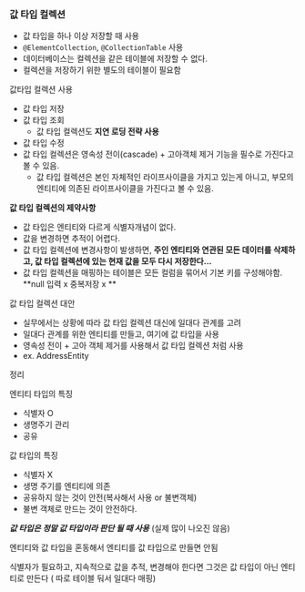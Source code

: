 ### 값 타입 컬렉션

- 값 타입을 하나 이상 저장할 때 사용
- `@ElementCollection`, `@CollectionTable` 사용
- 데이터베이스는 컬렉션을 같은 테이블에 저장할 수 없다.
- 컬렉션을 저장하기 위한 별도의 테이블이 필요함



값타입 컬렉션 사용

- 값 타입 저장 
- 값 타입 조회
  - 값 타입 컬렉션도 **지연 로딩 전략 사용**
- 값 타입 수정
- 값 타입 컬렉션은 영속성 전이(cascade) + 고아객체 제거 기능을 필수로 가진다고 볼 수 있음.
  - 값 타입 컬렉션은 본인 자체적인 라이프사이클을 가지고 있는게 아니고, 부모의 엔티티에 의존된 라이프사이클을 가진다고 볼 수 있음.

**값 타입 컬렉션의 제약사항**

- 값 타입은 엔티티와 다르게 식별자개념이 없다.
- 값을 변경하면 추적이 어렵다.
- 값 타입 컬렉션에 변경사항이 발생하면, **주인 엔티티와 연관된 모든 데이터를 삭제하고, 값 타입 컬렉션에 있는 현재 값을 모두 다시 저장한다...**
- 값 타입 컬렉션을 매핑하는 테이블은 모든 컬럼을 묶어서 기본 키를 구성해야함. **null 입력 x 중복저장 x **

값 타입 컬렉션 대안

- 실무에서는 상황에 따라 값 타입 컬렉션 대신에 일대다 관계를 고려
- 일대다 관계를 위한 엔티티를 만들고, 여기에 값 타입을 사용
- 영속성 전이 + 고아 객체 제거를 사용해서 값 타입 컬렉션 처럼 사용
- ex. AddressEntity

정리

엔티티 타입의 특징

- 식별자 O
- 생명주기 관리
- 공유

값 타입의 특징

- 식별자 X
- 생명 주기를 엔티티에 의존
- 공유하지 않는 것이 안전(복사해서 사용 or 불변객체)
- 불변 객체로 만드는 것이 안전하다.

***값 타입은 정말 값 타입이라 판단 될 때 사용*** (실제 많이 나오진 않음)

엔티티와 값 타입을 혼동해서 엔티티를 값 타입으로 만들면 안됨

식별자가 필요하고, 지속적으로 값을 추적, 변경해야 한다면 그것은 값 타입이 아닌 엔티티로 만든다 ( 따로 테이블 둬서 일대다 매핑)